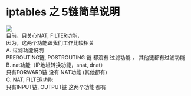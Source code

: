 # iptables 之 5链简单说明  
![](https://note.youdao.com/yws/public/resource/ca7c2468223e3c4a80c4e24b70ff9608/xmlnote/9C87041D732540F089D4B699AD4BB33C/20262)  
目前，只关心NAT, FILTER功能，  
因为，这两个功能跟我们工作比较相关   
A.	过滤功能说明  
    PREROUTING链, POSTROUTING 链 都没有 过滤功能 ， 其他链都有过滤功能  
B.	nat功能（IP地址转换功能，snat, dnat）  
    只有FORWARD链 没有 NAT功能 							(其他都有)  
C.	NAT, FILTER功能  
    只有INPUT链, OUTPUT链  这两个功能 都有  






